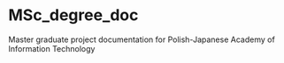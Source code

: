# MSc_degree_doc
Master graduate project documentation for Polish-Japanese Academy of Information Technology 
